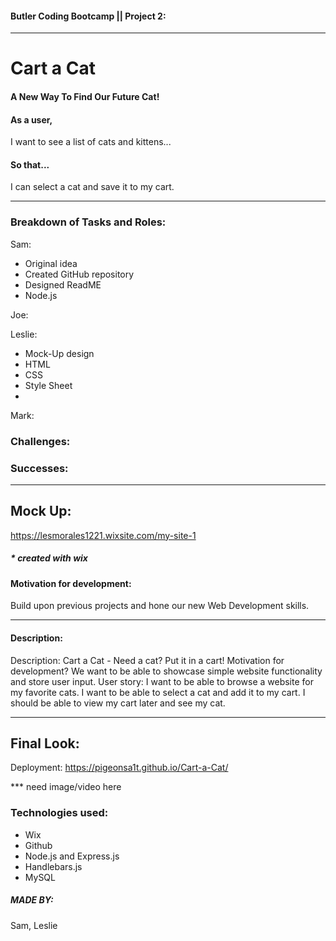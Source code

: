 #### Butler Coding Bootcamp || Project 2:

---

# Cart a Cat

#### A New Way To Find Our Future Cat!

#### As a user,
I want to see a list of cats and kittens...

#### So that...
I can select a cat and save it to my cart.

---

### Breakdown of Tasks and Roles:
Sam:

- Original idea
- Created GitHub repository
- Designed ReadME
- Node.js

Joe:

Leslie:

- Mock-Up design
- HTML
- CSS
- Style Sheet
- 

Mark:

### Challenges:

### Successes:

---

## Mock Up:

https://lesmorales1221.wixsite.com/my-site-1

##### \* created with wix

#### Motivation for development:

Build upon previous projects and hone our new Web Development skills.

---

#### Description:

Description: Cart a Cat - Need a cat? Put it in a cart!
Motivation for development? We want to be able to showcase simple website functionality and store user input.
User story: I want to be able to browse a website for my favorite cats. I want to be able to select a cat and add it to my cart. I should be able to view my cart later and see my cat.


---

## Final Look:

Deployment:  https://pigeonsa1t.github.io/Cart-a-Cat/

*** need image/video here

### Technologies used:
- Wix
- Github
- Node.js and Express.js
- Handlebars.js 
- MySQL

##### MADE BY:

Sam, Leslie
